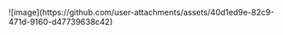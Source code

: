 <Project Overview>
![image](https://github.com/user-attachments/assets/40d1ed9e-82c9-471d-9160-d47739638c42)
